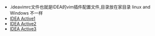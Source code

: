 ###  

- .ideavimrc文件也就是IDEA的vim插件配置文件,目录放在家目录 linux and Windows 不一样  
- [IDEA Active1](https://zhile.io/)  
- [IDEA Active2](http://idea.npegeek.com/)  
- [IDEA Active3](http://idea.intellijide.com/)     

